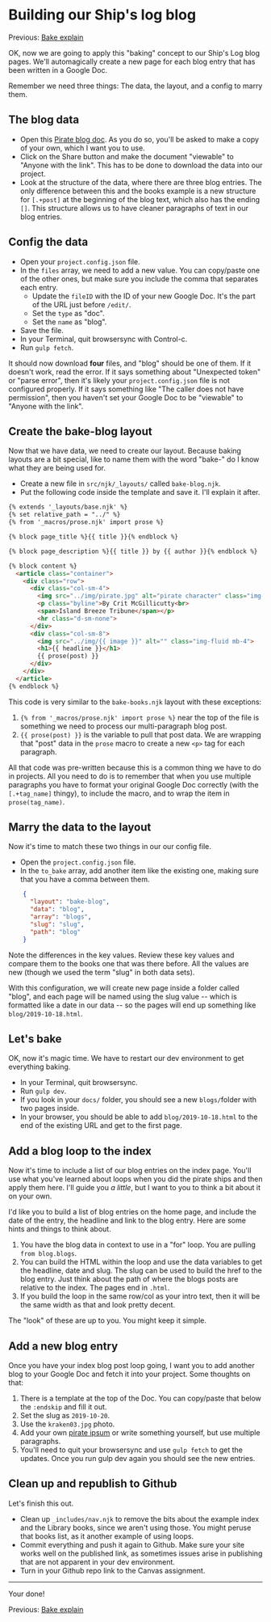 # Building our Ship's log blog

Previous: [Bake explain](static-05-bake-explain.md)

OK, now we are going to apply this "baking" concept to our Ship's Log blog pages. We'll automagically create a new page for each blog entry that has been written in a Google Doc.

Remember we need three things: The data, the layout, and a config to marry them.

## The blog data

- Open this [Pirate blog doc](https://docs.google.com/document/d/18XALhwT3zGnY6XHy1z1Z_7zfakvRSp-wlnlrTgFO3QQ/copy#). As you do so, you'll be asked to make a copy of your own, which I want you to use.
- Click on the Share button and make the document "viewable" to "Anyone with the link". This has to be done to download the data into our project.
- Look at the structure of the data, where there are three blog entries. The only difference between this and the books example is a new structure for `[.+post]` at the beginning of the blog text, which also has the ending `[]`. This structure allows us to have cleaner paragraphs of text in our blog entries.

## Config the data

- Open your `project.config.json` file.
- In the `files` array, we need to add a new value. You can copy/paste one of the other ones, but make sure you include the comma that separates each entry.
  - Update the `fileID` with the ID of your new Google Doc. It's the part of the URL just before `/edit/`.
  - Set the `type` as "doc".
  - Set the `name` as "blog".
- Save the file.
- In your Terminal, quit browsersync with Control-c.
- Run `gulp fetch`.

It should now download **four** files, and "blog" should be one of them. If it doesn't work, read the error. If it says something about "Unexpected token" or "parse error", then it's likely your `project.config.json` file is not configured properly. If it says something like "The caller does not have permission", then you haven't set your Google Doc to be "viewable" to "Anyone with the link".

## Create the bake-blog layout

Now that we have data, we need to create our layout. Because baking layouts are a bit special, like to name them with the word "bake-" do I know what they are being used for.

- Create a new file in `src/njk/_layouts/` called `bake-blog.njk`.
- Put the following code inside the template and save it. I'll explain it after.

```html
{% extends '_layouts/base.njk' %}
{% set relative_path = "../" %}
{% from '_macros/prose.njk' import prose %}

{% block page_title %}{{ title }}{% endblock %}

{% block page_description %}{{ title }} by {{ author }}{% endblock %}

{% block content %}
  <article class="container">
    <div class="row">
      <div class="col-sm-4">
        <img src="../img/pirate.jpg" alt="pirate character" class="img-fluid">
        <p class="byline">By Crit McGillicutty<br>
        <span>Island Breeze Tribune</span></p>
        <hr class="d-sm-none">
      </div>
      <div class="col-sm-8">
        <img src="../img/{{ image }}" alt="" class="img-fluid mb-4">
        <h1>{{ headline }}</h1>
        {{ prose(post) }}
      </div>
    </div>
  </article>
{% endblock %}
```

This code is very similar to the `bake-books.njk` layout with these exceptions:

1. `{% from '_macros/prose.njk' import prose %}` near the top of the file is something we need to process our multi-paragraph blog post.
2. `{{ prose(post) }}` is the variable to pull that post data. We are wrapping that "post" data in the `prose` macro to create a new `<p>` tag for each paragraph.

All that code was pre-written because this is a common thing we have to do in projects. All you need to do is to remember that when you use multiple paragraphs you have to format your original Google Doc correctly (with the `[.+tag_name]` thingy), to include the macro, and to wrap the item in `prose(tag_name)`.

## Marry the data to the layout

Now it's time to match these two things in our our config file.

- Open the `project.config.json` file.
- In the `to_bake` array, add another item like the existing one, making sure that you have a comma between them.

```json
    {
      "layout": "bake-blog",
      "data": "blog",
      "array": "blogs",
      "slug": "slug",
      "path": "blog"
    }
```

Note the differences in the key values. Review these key values and compare them to the books one that was there before. All the values are new (though we used the term "slug" in both data sets).

With this configuration, we will create new page inside a folder called "blog", and each page will be named using the slug value -- which is formatted like a date in our data -- so the pages will end up something like `blog/2019-10-18.html`.

## Let's bake

OK, now it's magic time. We have to restart our dev environment to get everything baking.

- In your Terminal, quit browsersync.
- Run `gulp dev`.
- If you look in your `docs/` folder, you should see a new `blogs/`folder with two pages inside.
- In your browser, you should be able to add `blog/2019-10-18.html` to the end of the existing URL and get to the first page.

## Add a blog loop to the index

Now it's time to include a list of our blog entries on the index page. You'll use what you've learned about loops when you did the pirate ships and then apply them here. I'll guide you _a little_, but I want to you to think a bit about it on your own.

I'd like you to build a list of blog entries on the home page, and include the date of the entry, the headline and link to the blog entry. Here are some hints and things to think about.

1. You have the blog data in context to use in a "for" loop. You are pulling `from blog.blogs`.
2. You can build the HTML within the loop and use the data variables to get the headline, date and slug. The slug can be used to build the href to the blog entry. Just think about the path of where the blogs posts are relative to the index. The pages end in `.html`.
3. If you build the loop in the same row/col as your intro text, then it will be the same width as that and look pretty decent.

The "look" of these are up to you. You might keep it simple.

## Add a new blog entry

Once you have your index blog post loop going, I want you to add another blog to your Google Doc and fetch it into your project. Some thoughts on that:

1. There is a template at the top of the Doc. You can copy/paste that below the `:endskip` and fill it out.
2. Set the slug as `2019-10-20`.
3. Use the `kraken03.jpg` photo.
4. Add your own [pirate ipsum](https://pirateipsum.me/) or write something yourself, but use multiple paragraphs.
5. You'll need to quit your browsersync and use `gulp fetch` to get the updates. Once you run gulp dev again you should see the new entries.

## Clean up and republish to Github

Let's finish this out.

- Clean up `_includes/nav.njk` to remove the bits about the example index and the Library books, since we aren't using those. You might peruse that books list, as it another example of using loops.
- Commit everything and push it again to Github. Make sure your site works well on the published link, as sometimes issues arise in publishing that are not apparent in your dev environment.
- Turn in your Github repo link to the Canvas assignment.

---

Your done!

Previous: [Bake explain](static-05-bake-explain.md)
